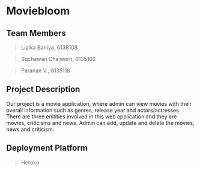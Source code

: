# Moviebloom

## Team Members
> Lipika Baniya, 6138108

> Suchawan Chaiworn, 6135102

> Paranan V., 6135118

## Project Description
Our project is a movie application, where admin can view movies with their overall information such as genres, release year and actors/actresses. There are three enitities involved in this web application and they are movies, criticisms and news. Admin can add, update and delete the movies, news and criticism. 

## Deployment Platform
> Heroku






